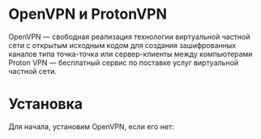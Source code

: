 # OpenVPN и ProtonVPN
OpenVPN — свободная реализация технологии виртуальной частной сети с открытым исходным кодом для создания зашифрованных каналoв типа точка-точка или сервер-клиенты между компьютерами
Proton VPN — бесплатный сервис по поставке услуг виртуальной частной сети.

# Установка 
Для начала, установим OpenVPN, если его нет:
```shell['apt-get']

```
